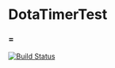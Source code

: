 # DotaTimerTest
### =
[![Build Status](https://travis-ci.com/ZhmenkoLeonid/DotaTimerTest.svg?branch=master)](https://travis-ci.com/ZhmenkoLeonid/DotaTimerTest)
